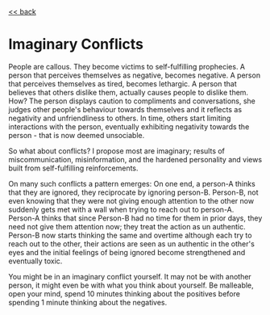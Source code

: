 [<< back](../index.md)

# Imaginary Conflicts

People are callous.
They become victims to self-fulfilling prophecies.
A person that perceives themselves as negative, becomes negative.
A person that perceives themselves as tired, becomes lethargic.
A person that believes that others dislike them, actually causes people to dislike them.
How? The person displays caution to compliments and conversations,
she judges other people's behaviour towards themselves and it reflects as negativity and unfriendliness to others.
In time, others start limiting interactions with the person,
eventually exhibiting negativity towards the person - that is now deemed unsociable.


So what about conflicts? I propose most are imaginary; 
results of miscommunication, misinformation, and the hardened personality and views built from self-fulfilling reinforcements.

On many such conflicts a pattern emerges: On one end, a person-A thinks that they are ignored, they reciprocate by ignoring person-B.
Person-B, not even knowing that they were not giving enough attention to the other now suddenly gets met with a wall when trying to reach out to person-A.
Person-A thinks that since Person-B had no time for them in prior days, they need not give them attention now; they treat the action as un authentic.
Person-B now starts thinking the same and overtime although each try to reach out to the other, their actions are seen as un authentic in the other's eyes and the initial feelings of being ignored become strengthened and eventually toxic.

You might be in an imaginary conflict yourself. It may not be with another person, it might even be with what you think about yourself.
Be malleable, open your mind, spend 10 minutes thinking about the positives before spending 1 minute thinking about the negatives.
